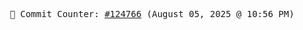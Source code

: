 <p align="center">
    <samp>
        📮 Commit Counter: <a href="https://github.com/Javascript-void0/Javascript-void0/commits/main">#124766</a> (August 05, 2025 @ 10:56 PM)
    </samp>
</p>